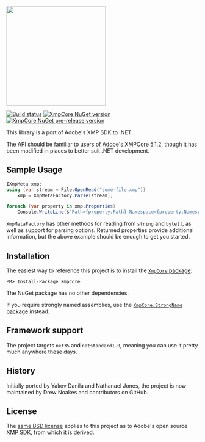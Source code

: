 ﻿<img src="https://cdn.rawgit.com/drewnoakes/xmp-core-dotnet/master/docs/logo.svg" width="260" height="260" />

[![Build status](https://ci.appveyor.com/api/projects/status/38jnjb2phnn7fqxs?svg=true)](https://ci.appveyor.com/project/drewnoakes/xmp-core-dotnet) [![XmpCore NuGet version](https://img.shields.io/nuget/v/XmpCore.svg)](https://www.nuget.org/packages/XmpCore/) [![XmpCore NuGet pre-release version](https://img.shields.io/nuget/vpre/XmpCore.svg)](https://www.nuget.org/packages/XmpCore/)

This library is a port of Adobe's XMP SDK to .NET.

The API should be familiar to users of Adobe's XMPCore 5.1.2, though it has been modified
in places to better suit .NET development.

## Sample Usage

```csharp
IXmpMeta xmp;
using (var stream = File.OpenRead("some-file.xmp"))
    xmp = XmpMetaFactory.Parse(stream);

foreach (var property in xmp.Properties)
    Console.WriteLine($"Path={property.Path} Namespace={property.Namespace} Value={property.Value}");
```

`XmpMetaFactory` has other methods for reading from `string` and `byte[]`, as well as support for parsing options.
Returned properties provide additional information, but the above example should be enough to get you started.

## Installation

The easiest way to reference this project is to install the [`XmpCore` package](https://www.nuget.org/packages/XmpCore/):

    PM> Install-Package XmpCore

The NuGet package has no other dependencies.

If you require strongly named assemblies, use the [`XmpCore.StrongName` package](https://www.nuget.org/packages/XmpCore.StrongName/) instead.

## Framework support

The project targets `net35` and `netstandard1.0`, meaning you can use it pretty much anywhere these days.

## History

Initially ported by Yakov Danila and Nathanael Jones, the project is now maintained
by Drew Noakes and contributors on GitHub.

## License

The [same BSD license](http://www.adobe.com/devnet/xmp/library/eula-xmp-library-java.html) applies to this project
as to Adobe's open source XMP SDK, from which it is derived.

